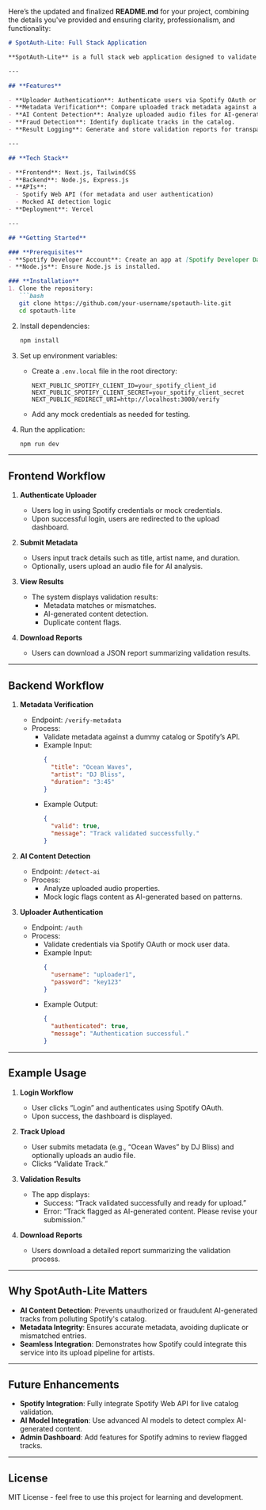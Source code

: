 Here’s the updated and finalized **README.md** for your project, combining the details you've provided and ensuring clarity, professionalism, and functionality:

```markdown
# SpotAuth-Lite: Full Stack Application

**SpotAuth-Lite** is a full stack web application designed to validate music uploads before they are added to Spotify's catalog. This project demonstrates how Spotify can implement a service to detect **AI-generated tracks**, **duplicate content**, and **metadata mismatches**, ensuring the integrity of its music catalog. The system combines a user-friendly frontend with a robust backend to simulate real-world functionality.

---

## **Features**

- **Uploader Authentication**: Authenticate users via Spotify OAuth or mock credentials.
- **Metadata Verification**: Compare uploaded track metadata against a predefined catalog or Spotify's live API.
- **AI Content Detection**: Analyze uploaded audio files for AI-generated properties.
- **Fraud Detection**: Identify duplicate tracks in the catalog.
- **Result Logging**: Generate and store validation reports for transparency and future review.

---

## **Tech Stack**

- **Frontend**: Next.js, TailwindCSS
- **Backend**: Node.js, Express.js
- **APIs**:
  - Spotify Web API (for metadata and user authentication)
  - Mocked AI detection logic
- **Deployment**: Vercel

---

## **Getting Started**

### **Prerequisites**
- **Spotify Developer Account**: Create an app at [Spotify Developer Dashboard](https://developer.spotify.com/dashboard).
- **Node.js**: Ensure Node.js is installed.

### **Installation**
1. Clone the repository:
   ```bash
   git clone https://github.com/your-username/spotauth-lite.git
   cd spotauth-lite
   ```

2. Install dependencies:
   ```bash
   npm install
   ```

3. Set up environment variables:
   - Create a `.env.local` file in the root directory:
     ```plaintext
     NEXT_PUBLIC_SPOTIFY_CLIENT_ID=your_spotify_client_id
     NEXT_PUBLIC_SPOTIFY_CLIENT_SECRET=your_spotify_client_secret
     NEXT_PUBLIC_REDIRECT_URI=http://localhost:3000/verify
     ```
   - Add any mock credentials as needed for testing.

4. Run the application:
   ```bash
   npm run dev
   ```

---

## **Frontend Workflow**

1. **Authenticate Uploader**
   - Users log in using Spotify credentials or mock credentials.
   - Upon successful login, users are redirected to the upload dashboard.

2. **Submit Metadata**
   - Users input track details such as title, artist name, and duration.
   - Optionally, users upload an audio file for AI analysis.

3. **View Results**
   - The system displays validation results:
     - Metadata matches or mismatches.
     - AI-generated content detection.
     - Duplicate content flags.

4. **Download Reports**
   - Users can download a JSON report summarizing validation results.

---

## **Backend Workflow**

1. **Metadata Verification**
   - Endpoint: `/verify-metadata`
   - Process:
     - Validate metadata against a dummy catalog or Spotify’s API.
     - Example Input:
       ```json
       {
         "title": "Ocean Waves",
         "artist": "DJ Bliss",
         "duration": "3:45"
       }
       ```
     - Example Output:
       ```json
       {
         "valid": true,
         "message": "Track validated successfully."
       }
       ```

2. **AI Content Detection**
   - Endpoint: `/detect-ai`
   - Process:
     - Analyze uploaded audio properties.
     - Mock logic flags content as AI-generated based on patterns.

3. **Uploader Authentication**
   - Endpoint: `/auth`
   - Process:
     - Validate credentials via Spotify OAuth or mock user data.
     - Example Input:
       ```json
       {
         "username": "uploader1",
         "password": "key123"
       }
       ```
     - Example Output:
       ```json
       {
         "authenticated": true,
         "message": "Authentication successful."
       }
       ```

---

## **Example Usage**

1. **Login Workflow**
   - User clicks “Login” and authenticates using Spotify OAuth.
   - Upon success, the dashboard is displayed.

2. **Track Upload**
   - User submits metadata (e.g., “Ocean Waves” by DJ Bliss) and optionally uploads an audio file.
   - Clicks “Validate Track.”

3. **Validation Results**
   - The app displays:
     - Success: “Track validated successfully and ready for upload.”
     - Error: “Track flagged as AI-generated content. Please revise your submission.”

4. **Download Reports**
   - Users download a detailed report summarizing the validation process.

---

## **Why SpotAuth-Lite Matters**

- **AI Content Detection**: Prevents unauthorized or fraudulent AI-generated tracks from polluting Spotify's catalog.
- **Metadata Integrity**: Ensures accurate metadata, avoiding duplicate or mismatched entries.
- **Seamless Integration**: Demonstrates how Spotify could integrate this service into its upload pipeline for artists.

---

## **Future Enhancements**

- **Spotify Integration**: Fully integrate Spotify Web API for live catalog validation.
- **AI Model Integration**: Use advanced AI models to detect complex AI-generated content.
- **Admin Dashboard**: Add features for Spotify admins to review flagged tracks.

---

## **License**

MIT License - feel free to use this project for learning and development.
